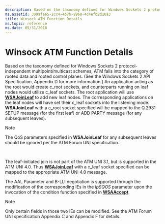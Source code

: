 ```yaml
---
description: Based on the taxonomy defined for Windows Sockets 2 protocol-independent multipoint/multicast schemes, ATM falls into the category of rooted data and rooted control planes.
ms.assetid: 309afa65-2cc4-4b7b-9968-4c4efb2d10a3
title: Winsock ATM Function Details
ms.topic: reference
ms.date: 05/31/2018
---
```


# Winsock ATM Function Details

Based on the taxonomy defined for Windows Sockets 2 protocol-independent multipoint/multicast schemes, ATM falls into the category of rooted data and rooted control planes. (See the Windows Sockets 2 API Specification, Appendix D for more information.) An application acting as the root would create c\_root sockets, and counterparts running on leaf nodes would utilize c\_leaf sockets. The root application will use [**WSAJoinLeaf**](/windows/desktop/api/Winsock2/nf-winsock2-wsajoinleaf) to add new leaf nodes. The corresponding applications on the leaf nodes will have set their c\_leaf sockets into the listening mode. **WSAJoinLeaf** with a c\_root socket specified will be mapped to the Q.2931 SETUP message (for the first leaf) or ADD PARTY message (for any subsequent leaves).

> [!Note]  
> The QoS parameters specified in **WSAJoinLeaf** for any subsequent leaves should be ignored per the ATM Forum UNI specification.

 

The leaf-initiated join is not part of the ATM UNI 3.1, but is supported in the ATM UNI 4.0. Thus [**WSAJoinLeaf**](/windows/desktop/api/Winsock2/nf-winsock2-wsajoinleaf) with a c\_leaf socket specified can be mapped to the appropriate ATM UNI 4.0 message.

The AAL Parameter and B-LLI negotiation is supported through the modification of the corresponding IEs in the *lpSQOS* parameter upon the invocation of the condition function specified in [**WSAAccept**](/windows/desktop/api/Winsock2/nf-winsock2-wsaaccept).

> [!Note]  
> Only certain fields in those two IEs can be modified. See the ATM Forum UNI specification Appendix C and Appendix F for details.

 

 

 



